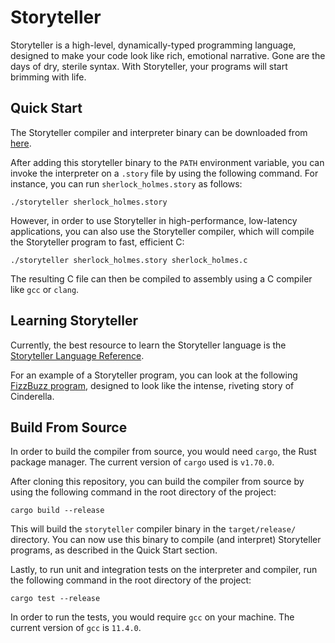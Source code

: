 # Storyteller

Storyteller is a high-level, dynamically-typed programming language, designed to make your code look like rich, emotional narrative. Gone are the days of dry, sterile syntax. With Storyteller, your programs will start brimming with life.

## Quick Start

The Storyteller compiler and interpreter binary can be downloaded from [here](https://github.com/dhruvjimulia-sys/storyteller/releases/download/v1.0.0/storyteller).

After adding this storyteller binary to the `PATH` environment variable, you can invoke the interpreter on a `.story` file by using the following command. For instance, you can run `sherlock_holmes.story` as follows:
```_
./storyteller sherlock_holmes.story
```
However, in order to use Storyteller in high-performance, low-latency applications, you can also use the Storyteller compiler, which will compile the Storyteller program to fast, efficient C:
```
./storyteller sherlock_holmes.story sherlock_holmes.c
```
The resulting C file can then be compiled to assembly using a C compiler like `gcc` or `clang`.

## Learning Storyteller
Currently, the best resource to learn the Storyteller language is the [Storyteller Language Reference](https://github.com/dhruvjimulia-sys/storyteller/wiki/The-Storyteller-Language-Specification).

For an example of a Storyteller program, you can look at the following [FizzBuzz program](https://raw.githubusercontent.com/dhruvjimulia-sys/storyteller/main/examples/advanced/fizzbuzz.story?token=GHSAT0AAAAAACELBP4Y637NZNQ7G2YACYB2ZG2IS6Q), designed to look like the intense, riveting story of Cinderella.

## Build From Source
In order to build the compiler from source, you would need `cargo`, the Rust package manager. The current version of `cargo` used is `v1.70.0`.

After cloning this repository, you can build the compiler from source by using the following command in the root directory of the project:

```
cargo build --release
```

This will build the `storyteller` compiler binary in the `target/release/` directory. You can now use this binary to compile (and interpret) Storyteller programs, as described in the Quick Start section.

Lastly, to run unit and integration tests on the interpreter and compiler, run the following command in the root directory of the project: 
```
cargo test --release
```
In order to run the tests, you would require `gcc` on your machine. The current version of `gcc` is `11.4.0`.